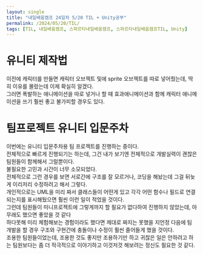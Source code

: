 ```yaml
---
layout: single
title: "내일배움캠프 24일차 5/20 TIL + Unity공부"
permalink: /2024/05/20/TIL/
tags: [TIL, 내일배움캠프, 스파르타내일배움캠프, 스파르타내일배움캠프TIL, Unity]
---
```


# 유니티 제작법
이전에 캐릭터를 만들면 캐릭터 오브젝트 및에 sprite 오브젝트를 따로 넣어줬는데, 딱히 이유를 몰랐는데 이제 확실히 알겠다.<br>
그러면 폭발하는 애니메이션을 따로 넣거나 할 때 효과애니메이션과 함께 캐릭터 애니메이션을 쓰기 훨씬 좋고 불가피할 경우도 있다.

# 팀프로젝트 유니티 입문주차
이번에는 유니티 입문주차용 팀 프로젝트를 진행하는 중이다.<br>
전체적으로 빠르게 진행되기는 하는데, 그건 내가 보기엔 전체적으로 개발실력이 괜찮은 팀원들이 함께해서 그럴뿐이다.<br>
불필요한 고민과 시간이 너무 소모되었다.<br>
전체적으로 그런 경우를 보면 서로간에 구조를 잘 모르거나, 코딩을 해놨는데 그걸 뒤늦게 이리저리 수정하려고 해서 그렇다.<br>
개인적으로는 UML을 미리 짜서 클래스들이 어떤게 있고 각각 어떤 함수나 필드로 연결되는지를 표시해뒀으면 훨씬 이런 일이 적었을 것이다.<br>
그런데 팀원들이 미니프로젝트에 그렇게까지 할 필요가 없다하여 진행하지 않았는데, 아무래도 했으면 좋았을 것 같다<br>
하다못해 미리 체험해보는 경험이라도 했다면 제대로 짜지는 못했을 지언정 다음에 팀 개발을 할 경우 구조와 구현간에 충돌이나 수정이 훨씬 줄어들게 했을 것이다.<br>
조용한 팀원들이었는데, 조용한 것도 좋지만 조용하기만 하고 귀찮은 일은 안하려고 하는 팀원보다는 좀 더 적극적으로 이야기하고 이것저것 해보려는 정신도 필요한 것 같다.
